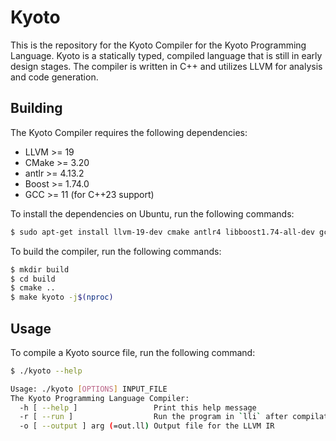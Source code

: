 # Kyoto

This is the repository for the Kyoto Compiler for the Kyoto Programming Language. Kyoto is a statically typed, compiled language that is still in early design stages. The compiler is written in C++ and utilizes LLVM for analysis and code generation.

## Building

The Kyoto Compiler requires the following dependencies:

- LLVM >= 19
- CMake >= 3.20
- antlr >= 4.13.2
- Boost >= 1.74.0
- GCC >= 11 (for C++23 support)

To install the dependencies on Ubuntu, run the following commands:

```bash
$ sudo apt-get install llvm-19-dev cmake antlr4 libboost1.74-all-dev gcc-11 g++-11 libfmt-dev
```

To build the compiler, run the following commands:

```bash
$ mkdir build
$ cd build
$ cmake ..
$ make kyoto -j$(nproc)
```

## Usage

To compile a Kyoto source file, run the following command:

```bash
$ ./kyoto --help

Usage: ./kyoto [OPTIONS] INPUT_FILE
The Kyoto Programming Language Compiler:
  -h [ --help ]                 Print this help message
  -r [ --run ]                  Run the program in `lli` after compilation
  -o [ --output ] arg (=out.ll) Output file for the LLVM IR
```

